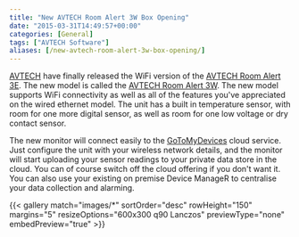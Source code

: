 ```yaml
---
title: "New AVTECH Room Alert 3W Box Opening"
date: "2015-03-31T14:49:57+00:00"
categories: [General]
tags: ["AVTECH Software"]
aliases: [/new-avtech-room-alert-3w-box-opening/]
---
```


<a href="https://www.openxtra.co.uk/avtech-software.html">AVTECH</a> have finally released the WiFi version of the <a href="https://www.openxtra.co.uk/avtech-room-alert-3e.html">AVTECH Room Alert 3E</a>. The new model is called the <a href="https://www.openxtra.co.uk/avtech-room-alert-3w-with-wifi.html">AVTECH Room Alert 3W</a>. The new model supports WiFi connectivity as well as all of the features you've appreciated on the wired ethernet model. The unit has a built in temperature sensor, with room for one more digital sensor, as well as room for one low voltage or dry contact sensor.

The new monitor will connect easily to the <a href="https://gotomydevices.com/">GoToMyDevices</a> cloud service. Just configure the unit with your wireless network details, and the monitor will start uploading your sensor readings to your private data store in the cloud. You can of course switch off the cloud offering if you don't want it. You can also use your existing on premise Device ManageR to centralise your data collection and alarming.

{{< gallery match="images/*"
            sortOrder="desc"
            rowHeight="150"
            margins="5"
            resizeOptions="600x300 q90 Lanczos"
            previewType="none"
            embedPreview="true" >}}
